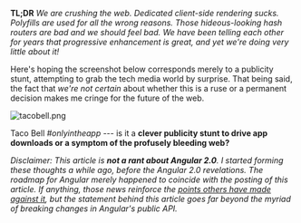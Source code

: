 **TL;DR** _We are crushing the web. Dedicated client-side rendering sucks. Polyfills are used for all the wrong reasons. Those hideous-looking hash routers are bad and we should feel bad. We have been telling each other for years that progressive enhancement is great, and yet we're doing very little about it!_

Here's hoping the screenshot below corresponds merely to a publicity stunt, attempting to grab the tech media world by surprise. That being said, the fact that _we're not certain_ about whether this is a ruse or a permanent decision makes me cringe for the future of the web.

![tacobell.png][1]

Taco Bell _#onlyintheapp_ --- is it a **clever publicity stunt to drive app downloads or a symptom of the profusely bleeding web?**

_Disclaimer: This article is **not a rant about Angular 2.0**. I started forming these thoughts a while ago, before the Angular 2.0 revelations. The roadmap for Angular merely happened to coincide with the posting of this article. If anything, those news reinforce the [points others have made against it][2], but the statement behind this article goes far beyond the myriad of breaking changes in Angular's public API._

[1]: https://i.imgur.com/YzXGW5g.png
[2]: https://medium.com/este-js-framework/whats-wrong-with-angular-js-97b0a787f903
